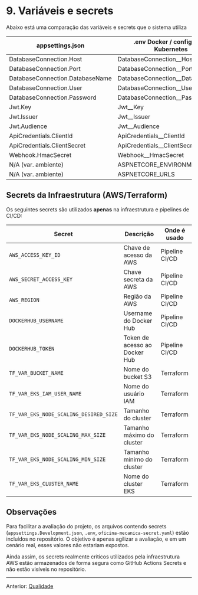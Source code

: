 # 9. Variáveis e secrets

Abaixo está uma comparação das variáveis e secrets que o sistema utiliza

| appsettings.json                | .env Docker / config-map Kubernetes |
| ------------------------------- | ----------------------------------- |
| DatabaseConnection.Host         | DatabaseConnection__Host            |
| DatabaseConnection.Port         | DatabaseConnection__Port            |
| DatabaseConnection.DatabaseName | DatabaseConnection__DatabaseName    |
| DatabaseConnection.User         | DatabaseConnection__User            |
| DatabaseConnection.Password     | DatabaseConnection__Password        |
| Jwt.Key                         | Jwt__Key                            |
| Jwt.Issuer                      | Jwt__Issuer                         |
| Jwt.Audience                    | Jwt__Audience                       |
| ApiCredentials.ClientId         | ApiCredentials__ClientId            |
| ApiCredentials.ClientSecret     | ApiCredentials__ClientSecret        |
| Webhook.HmacSecret              | Webhook__HmacSecret                 |
| N/A (var. ambiente)             | ASPNETCORE_ENVIRONMENT              |
| N/A (var. ambiente)             | ASPNETCORE_URLS                     |

## Secrets da Infraestrutura (AWS/Terraform)

Os seguintes secrets são utilizados **apenas** na infraestrutura e pipelines de CI/CD:

| Secret | Descrição | Onde é usado |
|--------|-----------|--------------|
| `AWS_ACCESS_KEY_ID` | Chave de acesso da AWS | Pipeline CI/CD |
| `AWS_SECRET_ACCESS_KEY` | Chave secreta da AWS | Pipeline CI/CD |
| `AWS_REGION` | Região da AWS | Pipeline CI/CD |
| `DOCKERHUB_USERNAME` | Username do Docker Hub | Pipeline CI/CD |
| `DOCKERHUB_TOKEN` | Token de acesso ao Docker Hub | Pipeline CI/CD |
| `TF_VAR_BUCKET_NAME` | Nome do bucket S3 | Terraform |
| `TF_VAR_EKS_IAM_USER_NAME` | Nome do usuário IAM | Terraform |
| `TF_VAR_EKS_NODE_SCALING_DESIRED_SIZE` | Tamanho do cluster | Terraform |
| `TF_VAR_EKS_NODE_SCALING_MAX_SIZE` | Tamanho máximo do cluster | Terraform |
| `TF_VAR_EKS_NODE_SCALING_MIN_SIZE` | Tamanho mínimo do cluster | Terraform |
| `TF_VAR_EKS_CLUSTER_NAME` | Nome do cluster EKS | Terraform |

## Observações

Para facilitar a avaliação do projeto, os arquivos contendo secrets (`appsettings.Development.json`, `.env`, `oficina-mecanica-secret.yaml`) estão incluídos no repositório. O objetivo é apenas agilizar a avaliação, e em um cenário real, esses valores não estariam expostos.

Ainda assim, os secrets realmente críticos utilizados pela infraestrutura AWS estão armazenados de forma segura como GitHub Actions Secrets e não estão visíveis no repositório.

---
Anterior: [Qualidade](8_qualidade.md)